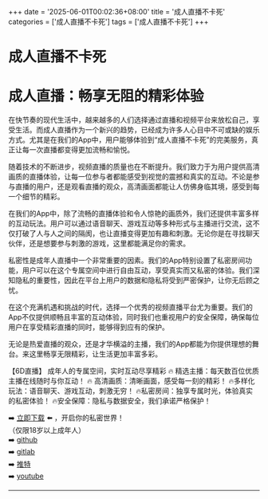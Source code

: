 +++
date = '2025-06-01T00:02:36+08:00'
title = '成人直播不卡死'
categories = ['成人直播不卡死']
tags = ['成人直播不卡死']
+++

# 成人直播不卡死

# 成人直播：畅享无阻的精彩体验

在快节奏的现代生活中，越来越多的人们选择通过直播和视频平台来放松自己，享受生活。而成人直播作为一个新兴的趋势，已经成为许多人心目中不可或缺的娱乐方式。尤其是在我们的App中，用户能够体验到“成人直播不卡死”的完美服务，真正让每一次直播都变得更加流畅和愉悦。

随着技术的不断进步，视频直播的质量也在不断提升。我们致力于为用户提供高清画质的直播体验，让每一位参与者都能感受到视觉的震撼和真实的互动。不论是参与直播的用户，还是观看直播的观众，高清画面都能让人仿佛身临其境，感受到每一个细节的精彩。

在我们的App中，除了流畅的直播体验和令人惊艳的画质外，我们还提供丰富多样的互动玩法。用户可以通过语音聊天、游戏互动等多种形式与主播进行交流，这不仅打破了人与人之间的隔阂，也让直播变得更加有趣和刺激。无论你是在寻找聊天伙伴，还是想要参与刺激的游戏，这里都能满足你的需求。

私密性是成年人直播中一个非常重要的因素。我们的App特别设置了私密房间功能，用户可以在这个专属空间中进行自由互动，享受真实而又私密的体验。我们深知隐私的重要性，因此在平台上用户的数据和隐私将受到严密保护，让你无后顾之忧。

在这个充满机遇和挑战的时代，选择一个优秀的视频直播平台尤为重要。我们的App不仅提供顺畅且丰富的互动体验，同时我们也重视用户的安全保障，确保每位用户在享受精彩直播的同时，能够得到应有的保护。

无论是热爱直播的观众，还是才华横溢的主播，我们的App都能为你提供理想的舞台。来这里畅享无限精彩，让生活更加丰富多彩。

【6D直播】
成年人的专属空间，实时互动尽享精彩
🔥 精选主播：每天数百位优质主播在线随时与你互动！
🔥 高清画质：清晰画面，感受每一刻的精彩！
🔥多样化玩法：语音聊天、游戏互动，刺激无穷！
🔥私密房间：独享专属时光，体验真实的私密体验！
🔥安全保障：隐私与数据安全，我们承诺严格保护！

➡️ [立即下载](https://down123.s3.ap-east-1.amazonaws.com/down/down.html?channelCode=blog) ⬅️ ，开启你的私密世界！  
（仅限18岁以上成年人）  
➡️ [github](https://aldult-live.github.io/)  
➡️ [gitlab](https://seo-09598d.gitlab.io/)  
➡️ [推特](https://x.com/wegame33)  
➡️ [youtube](https://www.youtube.com/@6Dlive)  

---
